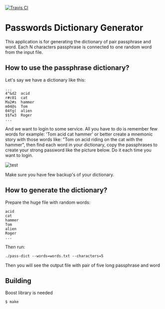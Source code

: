 [![Travis CI](https://travis-ci.org/michalkielan/PassDictionary.svg?branch=master)](https://travis-ci.com/michalkielan/PassDictionary)
# Passwords Dictionary Generator

This application is for generating the dictionary of pair passphrase and word. Each N characters passphrase is connected to one random word from the input file. 

## How to use the passphrase dictionary?

Let's say we have a dictionary like this:

```
...
4^&d2  acid
r#c01  cat
Ma2#s  hammer
m04@s  Tom
04fg(  alien
$$fw3  Roger
...
```

And we want to login to some service. All you have to do is remember few words for example: 'Tom acid cat hammer' or better create a mnemonic story with those words like: "Tom on acid riding on the cat with the hammer", then find each word in your dictionary, copy the passphrases to create your strong password like the picture below. Do it each time you want to login.

![test](../master/doc/pass.png)

Make sure you have few backup's of your dictionary.

## How to generate the dictionary?

Prepare the huge file with random words:
```
acid
cat
hammer
Tom
alien
Roger
...
```

Then run:

```
./pass-dict --words=words.txt --characters=5
```

Then you will see the output file with pair of five long passphrase and word


## Building

Boost library is needed
```
$ make
```



